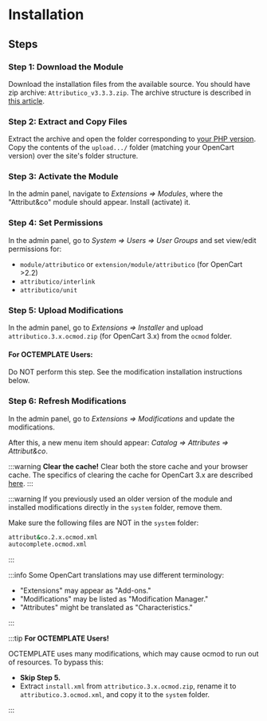 ﻿---
sidebar_position: 2
---

# Installation

## Steps

### Step 1: Download the Module

Download the installation files from the available source. You should have zip archive: `Attributico_v3.3.3.zip`. The archive structure is described in [this article](/technical-specifications/archive-content.md).

### Step 2: Extract and Copy Files

Extract the archive and open the folder corresponding to [your PHP version](/technical-specifications/compatibility.md). Copy the contents of the `upload.../` folder (matching your OpenCart version) over the site's folder structure.

### Step 3: Activate the Module

In the admin panel, navigate to *Extensions ⇒ Modules*, where the "Attribut&co" module should appear. Install (activate) it.

### Step 4: Set Permissions

In the admin panel, go to *System ⇒ Users ⇒ User Groups* and set view/edit permissions for:

- `module/attributico` or `extension/module/attributico` (for OpenCart >2.2)
- `attributico/interlink`
- `attributico/unit`

### Step 5: Upload Modifications

In the admin panel, go to *Extensions ⇒ Installer* and upload `attributico.3.x.ocmod.zip` (for OpenCart 3.x) from the `ocmod` folder.

#### For OCTEMPLATE Users:

Do NOT perform this step. See the modification installation instructions below.

### Step 6: Refresh Modifications

In the admin panel, go to *Extensions ⇒ Modifications* and update the modifications.

After this, a new menu item should appear: *Catalog ⇒ Attributes ⇒ Attribut&co*.

:::warning
**Clear the cache!**
Clear both the store cache and your browser cache. The specifics of clearing the cache for OpenCart 3.x are described [here](https://shopiweb.ru/opencart-3/kesh-opencart-3-ochistka-kesha/).
:::

:::warning
If you previously used an older version of the module and installed modifications directly in the `system` folder, remove them.

Make sure the following files are NOT in the `system` folder:

```bash
attribut&co.2.x.ocmod.xml
autocomplete.ocmod.xml
```

:::

:::info
Some OpenCart translations may use different terminology:

- "Extensions" may appear as "Add-ons."
- "Modifications" may be listed as "Modification Manager."
- "Attributes" might be translated as "Characteristics."

:::

:::tip
**For OCTEMPLATE Users!**

OCTEMPLATE uses many modifications, which may cause ocmod to run out of resources. To bypass this:

- **Skip Step 5.**
- Extract `install.xml` from `attributico.3.x.ocmod.zip`, rename it to `attributico.3.ocmod.xml`, and copy it to the `system` folder.

:::
